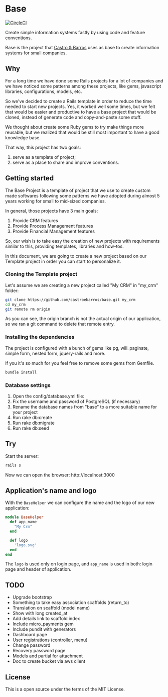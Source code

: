 # Base
[![CircleCI](https://circleci.com/gh/castroebarros/base.svg?style=svg)](https://circleci.com/gh/castroebarros/base)

Create simple information systems fastly by using code and feature conventions.

Base is the project that [Castro & Barros](http://castroebarros.net) uses as
base to create information systems for small companies.

## Why

For a long time we have done some Rails projects for a lot of companies and we
have noticed some patterns among these projects, like gems, javascript
libraries, configurations, models, etc.

So we've decided to create a Rails template in order to reduce the time needed
to start new projects. Yes, it worked well some times, but we felt that would
be easier and productive to have a base project that would be cloned, instead
of generate code and copy-and-paste some stuff.

We thought about create some Ruby gems to try make things more reusable, but we
realized that would be still most important to have a good knowledge base.

That way, this project has two goals:
1. serve as a template of project;
2. serve as a place to share and improve conventions.


## Getting started

The Base Project is a template of project that we use to create custom made softwares following some patterns we have adopted during almost 5 years working for small to mid-sized companies.

In general, those projects have 3 main goals:
1. Provide CRM features
2. Provide Process Management features
3. Provide Financial Management features

So, our wish is to take easy the creation of new projects with requirements similar to this, providing templates, libraries and how-tos.

In this document, we are going to create a new project based on our Template project in order you can start to personalize it.

### Cloning the Template project

Let's assume we are creating a new project called "My CRM" in "my_crm" folder:

```bash
git clone https://github.com/castroebarros/base.git my_crm
cd my_crm
git remote rm origin
```

As you can see, the origin branch is not the actual origin of our application, so we ran a git command to delete that remote entry.

### Installing the dependencies

The project is configured with a bunch of gems like pg, will_paginate, simple form, nested form, jquery-rails and more. 

If you it's so much for you feel free to remove some gems from Gemfile.

```bash
bundle install
```

### Database settings
1. Open the config/database.yml file:
2. Fix the username and password of PostgreSQL (if necessary)
3. Rename the database names from "base" to a more suitable name for your project
5. Run rake db:create
6. Run rake db:migrate
7. Run rake db:seed

## Try

Start the server:
```bash
rails s
```

Now we can open the browser: http://localhost:3000

## Application's name and logo

With the `BaseHelper` we can configure the name and the logo of our new application:

```ruby
module BaseHelper
  def app_name
    "My Crm"
  end

  def logo
    'logo.svg'
  end
end
```

The `logo` is used only on login page, and `app_name` is used in both: login page and header of application.

## TODO

- Upgrade bootstrap
- Something to take easy association scaffolds (return_to)
- Translation on scaffold (model name)
- Show with long created_at
- Add details link to scaffold index
- Include micro_payments gem
- Include pundit with generators
- Dashboard page
- User registrations (controller, menu)
- Change password
- Recovery password page
- Models and partial for attachment
- Doc to create bucket via aws client


## License

This is a open source under the terms of the MIT License.
